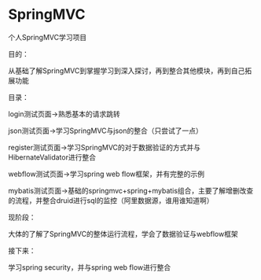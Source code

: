 # SpringMVC
个人SpringMVC学习项目

目的：

从基础了解SpringMVC到掌握学习到深入探讨，再到整合其他模块，再到自己拓展功能

目录：

login测试页面->熟悉基本的请求跳转

json测试页面->学习SpringMVC与json的整合（只尝试了一点）

register测试页面->学习SpringMVC的对于数据验证的方式并与HibernateValidator进行整合

webflow测试页面->学习spring web flow框架，并有完整的示例

mybatis测试页面->基础的springmvc+spring+mybatis组合，主要了解增删改查的流程，并整合druid进行sql的监控（阿里数据源，谁用谁知道啊）


现阶段：

大体的了解了SpringMVC的整体运行流程，学会了数据验证与webflow框架

接下来：

学习spring security，并与spring web flow进行整合
